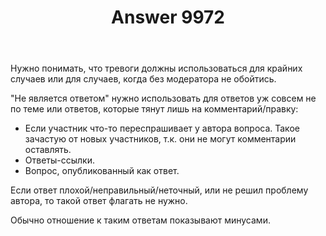 ﻿---
title: "Answer 9972"
se.owner.user_id: 15479
se.owner.display_name: "Suvitruf says Reinstate Monica"
se.owner.link: "https://ru.meta.stackoverflow.com/users/15479/suvitruf-says-reinstate-monica"
se.answer_id: 9972
se.question_id: 9971
se.post_type: answer
se.score: 10
se.is_accepted: True
---
<p>Нужно понимать, что тревоги должны использоваться для крайних случаев или для случаев, когда без модератора не обойтись.</p>

<p>"Не является ответом" нужно использовать для ответов уж совсем не по теме или ответов, которые тянут лишь на комментарий/правку:</p>

<ul>
<li>Если участник что-то переспрашивает у автора вопроса. Такое зачастую от новых участников, т.к. они не могут комментарии оставлять.</li>
<li>Ответы-ссылки.</li>
<li>Вопрос, опубликованный как ответ.</li>
</ul>

<p>Если ответ плохой/неправильный/неточный, или не решил проблему автора, то такой ответ флагать не нужно. </p>

<p>Обычно отношение к таким ответам показывают минусами.</p>
